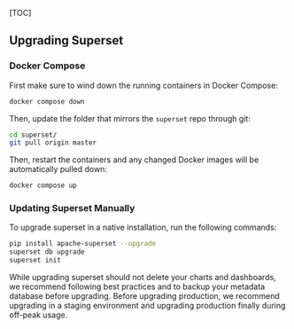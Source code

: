 [TOC]

## Upgrading Superset

### Docker Compose

First make sure to wind down the running containers in Docker Compose:

```bash
docker compose down
```

Then, update the folder that mirrors the `superset` repo through git:

```bash
cd superset/
git pull origin master
```

Then, restart the containers and any changed Docker images will be automatically pulled down:

```bash
docker compose up
```

### Updating Superset Manually

To upgrade superset in a native installation, run the following commands:

```bash
pip install apache-superset --upgrade
superset db upgrade
superset init
```

While upgrading superset should not delete your charts and dashboards, we recommend following best
practices and to backup your metadata database before upgrading. Before upgrading production, we
recommend upgrading in a staging environment and upgrading production finally during off-peak usage.

